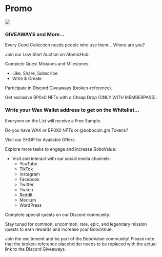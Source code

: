 # Promo

![](https://dotcompatterns.files.wordpress.com/2021/02/matthew-henry-kq3mxxdgeom-unsplash-edit.jpg)

### GIVEAWAYS and More…

Every Good Collection needs people who use them... Where are you?

Join our Low Start Auction on AtomicHub.

Complete Quest Missions and Milestones:
- Like, Share, Subscribe
- Write & Create

Participate in Discord Giveaways (broken-reference).

Get exclusive BP0x0 NFTs with a Cheap Drop (ONLY WITH MEMBERPASS).

### Write your Wax Wallet address to get on the Whitelist…

Everyone on the List will receive a Free Sample.

Do you have WAX or BP0X0 NFTs or @bobocoin.gm Tokens?

Visit our SHOP for Available Offers.

Explore more tasks to engage and increase BoboValue:

- Visit and interact with our social media channels:
  - YouTube
  - TikTok
  - Instagram
  - Facebook
  - Twitter
  - Twitch
  - Reddit
  - Medium
  - WordPress

Complete special quests on our Discord community.

Stay tuned for common, uncommon, rare, epic, and legendary mission quests to earn rewards and increase your BoboValue.

Join the excitement and be part of the BoboValue community!
Please note that the broken-reference placeholder needs to be replaced with the actual link to the Discord Giveaways.
